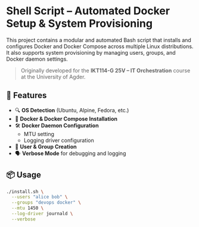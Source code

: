 # Shell Script – Automated Docker Setup & System Provisioning

This project contains a modular and automated Bash script that installs and configures Docker and Docker Compose across multiple Linux distributions. It also supports system provisioning by managing users, groups, and Docker daemon settings.

> Originally developed for the **IKT114-G 25V – IT Orchestration** course at the University of Agder.

## 🚀 Features

- 🔍 **OS Detection** (Ubuntu, Alpine, Fedora, etc.)
- 🐳 **Docker & Docker Compose Installation**
- 🛠️ **Docker Daemon Configuration**
  - MTU setting
  - Logging driver configuration
- 👤 **User & Group Creation**
- 🗣️ **Verbose Mode** for debugging and logging

## 📦 Usage

```bash
./install.sh \
  --users "alice bob" \
  --groups "devops docker" \
  --mtu 1450 \
  --log-driver journald \
  --verbose
